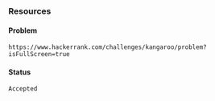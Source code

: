 ### Resources

#### Problem
    https://www.hackerrank.com/challenges/kangaroo/problem?isFullScreen=true

#### Status
    Accepted
